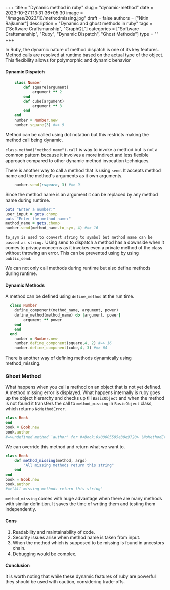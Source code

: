 +++
title = "Dynamic method in ruby"
slug = "dynamic-method"
date = 2023-10-27T13:31:36+05:30
image = "/images/2023/10/methodmissing.jpg"
draft = false
authors = ["Nitin Rajkumar"]
description = "Dynamic and ghost methods in ruby"
tags = ["Software Craftsmanship", "GraphQL"]
categories = ["Software Craftsmanship", "Ruby", "Dynamic Dispatch", "Ghost Methods"]
type = ""
+++

In Ruby, the dynamic nature of method dispatch is one of its key features. Method calls are resolved at runtime based on the actual type of the object. This flexibility allows for polymorphic and dynamic behavior

#### Dynamic Dispatch

```ruby
	class Number
		def square(argument)
			argument ** 2
		end
		def cube(argument)
			argument ** 3
		end
	end
	number = Number.new
	number.square(3) #=> 9
```

Method can be called using dot notation but this restricts making the method call being dynamic.

`class.method("method_name").call` is way to invoke a method but is not a common pattern because it involves a more indirect and less flexible approach compared to other dynamic method invocation techniques.

There is another way to call a method that is using `send`. It accepts method name and the method's arguments as it own arguments.

```ruby
	number.send(:square, 3) #=> 9
```

Since the method name is an argument it can be replaced by any method name during runtime.

```ruby
puts "Enter a number:"
user_input = gets.chomp
puts "Enter the method name:"
method_name = gets.chomp
number.send(method_name.to_sym, 4) #=> 16

```

`to_sym is used to convert string to symbol but method name can be passed as string.`
Using send to dispatch a method has a downside when it comes to privacy concerns as it invokes even a private method of the class without throwing an error.
This can be prevented using by using `public_send`.

We can not only call methods during runtime but also define methods during runtime.

#### Dynamic Methods

A method can be defined using `define_method` at the run time.

```ruby
  class Number
    define_component(method_name, argument, power)
  	define_method(method_name) do |argument, power|
  		argument ** power
  	end
    end
  end
	number = Number.new
	number.define_component(square,4, 2) #=> 16
	number.define_component(cube,4, 3) #=> 64
```

There is another way of defining methods dynamically using method_missing.

### Ghost Method

What happens when you call a method on an object that is not yet defined. A method missing error is displayed. What happens internally is ruby goes up the object hierarchy and checks up till `BasicObject` and when the method is not found it transfers the call to `method_missing` in `BasicObject` class, which returns `NoMethodError`.

```ruby
class Book
end
book = Book.new
book.author
#=>undefined method `author' for #<Book:0x00005585e38e9720> (NoMethodError)
```

We can override this method and return what we want to.

```ruby
class Book
	def method_missing(method, args)
		"All missing methods return this string"
	end
end
book = Book.new
book.author
#=>"All missing methods return this string"

```

`method_missing` comes with huge advantage when there are many methods with similar definition. It saves the time of writing them and testing them independently.

#### Cons

1. Readability and maintainability of code.
2. Security issues arise when method name is taken from input.
3. When the method which is supposed to be missing is found in ancestors chain.
4. Debugging would be complex.

#### Conclusion

It is worth noting that while these dynamic features of ruby are powerful they should be used with caution, considering trade-offs.
